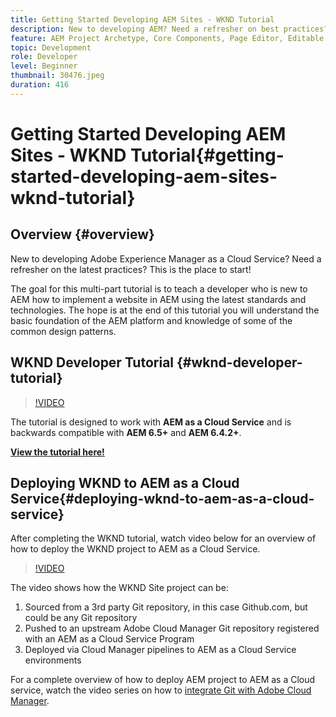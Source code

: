 ```yaml
---
title: Getting Started Developing AEM Sites - WKND Tutorial
description: New to developing AEM? Need a refresher on best practices? This is the place to start! The goal for this multi-part tutorial is to teach a developer who is new to AEM how to implement a website in AEM using the latest standards and technologies.
feature: AEM Project Archetype, Core Components, Page Editor, Editable Templates
topic: Development
role: Developer
level: Beginner
thumbnail: 30476.jpeg
duration: 416
---
```


# Getting Started Developing AEM Sites - WKND Tutorial{#getting-started-developing-aem-sites-wknd-tutorial}

## Overview {#overview}

New to developing Adobe Experience Manager as a Cloud Service? Need a refresher on the latest practices? This is the place to start!

The goal for this multi-part tutorial is to teach a developer who is new to AEM how to implement a website in AEM using the latest standards and technologies. The hope is at the end of this tutorial you will understand the basic foundation of the AEM platform and knowledge of some of the common design patterns.

## WKND Developer Tutorial {#wknd-developer-tutorial}

>[!VIDEO](https://video.tv.adobe.com/v/30476?quality=12&learn=on)

The tutorial is designed to work with **AEM as a Cloud Service** and is backwards compatible with **AEM 6.5+** and **AEM 6.4.2+**.

**[View the tutorial here!](https://experienceleague.adobe.com/docs/experience-manager-learn/getting-started-wknd-tutorial-develop/overview.html)**

## Deploying WKND to AEM as a Cloud Service{#deploying-wknd-to-aem-as-a-cloud-service}

After completing the WKND tutorial, watch video below for an overview of how to deploy the WKND project to AEM as a Cloud Service.

>[!VIDEO](https://video.tv.adobe.com/v/30191?quality=12&learn=on)

The video shows how the WKND Site project can be:

1. Sourced from a 3rd party Git repository, in this case Github.com, but could be any Git repository
2. Pushed to an upstream Adobe Cloud Manager Git repository registered with an AEM as a Cloud Service Program
3. Deployed via Cloud Manager pipelines to AEM as a Cloud Service environments

For a complete overview of how to deploy AEM project to AEM as a Cloud service, watch the video series on how to [integrate Git with Adobe Cloud Manager](https://docs.adobe.com/content/help/en/experience-manager-cloud-manager/using/managing-code/setup-cloud-manager-git-integration.html).
